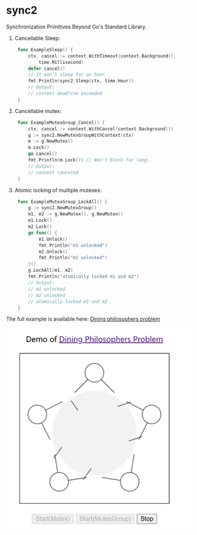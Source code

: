 # sync2

Synchronization Primitives Beyond Go's Standard Library.

1. Cancellable Sleep:

   ```go
    func ExampleSleep() {
        ctx, cancel := context.WithTimeout(context.Background(),
            time.Millisecond)
        defer cancel()
        // It won't sleep for an hour
        fmt.Println(sync2.Sleep(ctx, time.Hour))
        // Output:
        // context deadline exceeded
    }
   ```

2. Cancellable mutex:

   ```go
    func ExampleMutexGroup_Cancel() {
        ctx, cancel := context.WithCancel(context.Background())
        g := sync2.NewMutexGroupWithContext(ctx)
        m := g.NewMutex()
        m.Lock()
        go cancel()
        fmt.Println(m.Lock()) // Won't block for long.
        // Output:
        // context canceled
    }
   ```

3. Atomic locking of multiple mutexes:

   ```go
    func ExampleMutexGroup_LockAll() {
        g := sync2.NewMutexGroup()
        m1, m2 := g.NewMutex(), g.NewMutex()
        m1.Lock()
        m2.Lock()
        go func() {
            m1.Unlock()
            fmt.Println("m1 unlocked")
            m2.Unlock()
            fmt.Println("m2 unlocked")
        }()
        g.LockAll(m1, m2)
        fmt.Println("atomically locked m1 and m2")
        // Output:
        // m1 unlocked
        // m2 unlocked
        // atomically locked m1 and m2
    }
   ```

The full example is available here: [Dining philosophers problem](https://github.com/mkch/sync2/tree/main/example/dinning)

[![Dining philosophers](https://github.com/mkch/sync2/blob/main/example/dinning/demo.png?raw=true)](https://github.com/mkch/sync2/tree/main/example/dinning)
